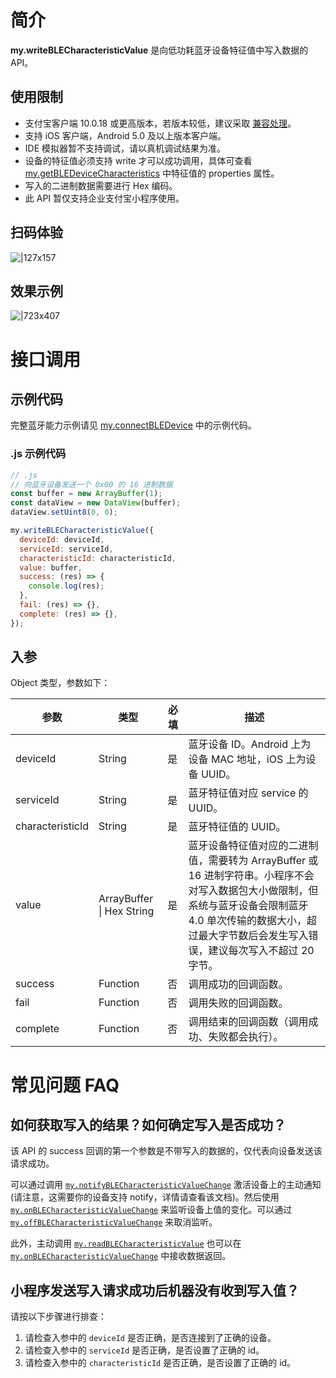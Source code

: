 # 简介

**my.writeBLECharacteristicValue** 是向低功耗蓝牙设备特征值中写入数据的 API。

## 使用限制

- 支付宝客户端 10.0.18  或更高版本，若版本较低，建议采取 [兼容处理](https://opendocs.alipay.com/mini/framework/compatibility)。
- 支持 iOS 客户端，Android 5.0 及以上版本客户端。
- IDE 模拟器暂不支持调试，请以真机调试结果为准。
- 设备的特征值必须支持 write 才可以成功调用，具体可查看 [my.getBLEDeviceCharacteristics](https://opendocs.alipay.com/mini/api/fmg9gg) 中特征值的 properties 属性。
- 写入的二进制数据需要进行 Hex 编码。
- 此 API 暂仅支持企业支付宝小程序使用。

## 扫码体验

![|127x157](https://gw.alipayobjects.com/zos/skylark-tools/public/files/8aae99376efa68fe095baa0df0d8b5ed.jpeg#align=left&display=inline&height=157&margin=%5Bobject%20Object%5D&originHeight=157&originWidth=127&status=done&style=stroke&width=127)

## 效果示例

![|723x407](https://gw.alipayobjects.com/zos/skylark-tools/public/files/a1cbb9495099802ce89177102af3138f.png#align=left&display=inline&height=420&margin=%5Bobject%20Object%5D&originHeight=720&originWidth=1280&status=done&style=stroke&width=746)

# 接口调用

## 示例代码

完整蓝牙能力示例请见 [my.connectBLEDevice](https://opendocs.alipay.com/mini/api/tmew6e) 中的示例代码。

### .js 示例代码

```javascript
// .js
// 向蓝牙设备发送一个 0x00 的 16 进制数据
const buffer = new ArrayBuffer(1);
const dataView = new DataView(buffer);
dataView.setUint8(0, 0);

my.writeBLECharacteristicValue({
  deviceId: deviceId,
  serviceId: serviceId,
  characteristicId: characteristicId,
  value: buffer,
  success: (res) => {
    console.log(res);
  },
  fail: (res) => {},
  complete: (res) => {},
});
```

## 入参

Object 类型，参数如下：

| **参数** | **类型** | **必填** | **描述** |
| --- | --- | --- | --- |
| deviceId | String | 是 | 蓝牙设备 ID。Android 上为设备 MAC 地址，iOS 上为设备 UUID。 |
| serviceId | String | 是 | 蓝牙特征值对应 service 的 UUID。 |
| characteristicId | String | 是 | 蓝牙特征值的 UUID。 |
| value | ArrayBuffer \| Hex String | 是 | 蓝牙设备特征值对应的二进制值，需要转为 ArrayBuffer 或 16 进制字符串。小程序不会对写入数据包大小做限制，但系统与蓝牙设备会限制蓝牙 4.0 单次传输的数据大小，超过最大字节数后会发生写入错误，建议每次写入不超过 20 字节。 |
| success | Function | 否 | 调用成功的回调函数。 |
| fail | Function | 否 | 调用失败的回调函数。 |
| complete | Function | 否 | 调用结束的回调函数（调用成功、失败都会执行）。 |

# 常见问题 FAQ

## 如何获取写入的结果？如何确定写入是否成功？

该 API 的 success 回调的第一个参数是不带写入的数据的，仅代表向设备发送该请求成功。

可以通过调用 [`my.notifyBLECharacteristicValueChange`](https://opendocs.alipay.com/mini/api/pdzk44) 激活设备上的主动通知(请注意，这需要你的设备支持 notify，详情请查看该文档)。然后使用 [`my.onBLECharacteristicValueChange`](https://opendocs.alipay.com/mini/api/cdu501) 来监听设备上值的变化。可以通过 [`my.offBLECharacteristicValueChange`](https://opendocs.alipay.com/mini/api/dlxobk) 来取消监听。

此外，主动调用 [`my.readBLECharacteristicValue`](https://opendocs.alipay.com/mini/api/zro0ka) 也可以在 [`my.onBLECharacteristicValueChange`](https://opendocs.alipay.com/mini/api/cdu501) 中接收数据返回。

## 小程序发送写入请求成功后机器没有收到写入值？

请按以下步骤进行排查：

1. 请检查入参中的 `deviceId` 是否正确，是否连接到了正确的设备。
2. 请检查入参中的 `serviceId` 是否正确，是否设置了正确的 id。
3. 请检查入参中的 `characteristicId` 是否正确，是否设置了正确的 id。
